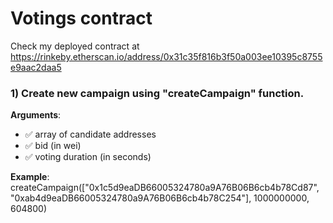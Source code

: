 # Votings contract
Check my deployed contract at https://rinkeby.etherscan.io/address/0x31c35f816b3f50a003ee10395c8755e9aac2daa5


### 1) Create new campaign  using "createCampaign" function. 
 **Arguments**: 
 - :white_check_mark: array of candidate addresses
 - :white_check_mark: bid (in wei)
 - :white_check_mark: voting duration (in seconds)  
   
 **Example**: createCampaign(["0x1c5d9eaDB66005324780a9A76B06B6cb4b78Cd87", "0xab4d9eaDB66005324780a9A76B06B6cb4b78C254"], 1000000000, 604800)


